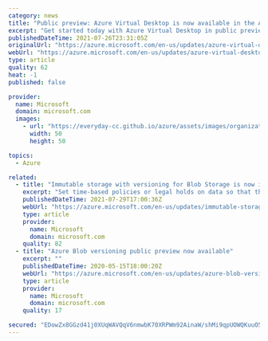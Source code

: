 ```yaml
---
category: news
title: "Public preview: Azure Virtual Desktop is now available in the Azure China cloud "
excerpt: "Get started today with Azure Virtual Desktop in public preview in Azure China cloud. Deploy and scale Windows desktops and apps on Azure in minutes."
publishedDateTime: 2021-07-26T23:31:05Z
originalUrl: "https://azure.microsoft.com/en-us/updates/azure-virtual-desktop-is-now-available-in-the-azure-china-cloud-in-preview/"
webUrl: "https://azure.microsoft.com/en-us/updates/azure-virtual-desktop-is-now-available-in-the-azure-china-cloud-in-preview/"
type: article
quality: 62
heat: -1
published: false

provider:
  name: Microsoft
  domain: microsoft.com
  images:
    - url: "https://everyday-cc.github.io/azure/assets/images/organizations/microsoft.com-50x50.jpg"
      width: 50
      height: 50

topics:
  - Azure

related:
  - title: "Immutable storage with versioning for Blob Storage is now in public preview"
    excerpt: "Set time-based policies or legal holds on data so that the data becomes non-erasable and non-modifiable and protect all versions of a blob."
    publishedDateTime: 2021-07-29T17:00:36Z
    webUrl: "https://azure.microsoft.com/en-us/updates/immutable-storage-with-versioning-for-blob-storage-is-now-in-public-preview/"
    type: article
    provider:
      name: Microsoft
      domain: microsoft.com
    quality: 82
  - title: "Azure Blob versioning public preview now available"
    excerpt: ""
    publishedDateTime: 2020-05-15T18:00:20Z
    webUrl: "https://azure.microsoft.com/en-us/updates/azure-blob-versioning-public-preview-now-available/"
    type: article
    provider:
      name: Microsoft
      domain: microsoft.com
    quality: 17

secured: "EDowZx8GGzd41j0XUqWAVQqV6nmwbK70XRPWm92AinaW/shMi9qpUOWQKuuO5OakJBBbArtoHf8uaRQ8DCckPzmrsIhJ9UiT0izERnxY5YYj6L468IpJKv5A6famTJ8EonGhs1sdez6C/xXe5+ryRZs9Hzbh5lRF/k8WBsKmereXCrFXfrqNFJEZhugnvxj+/YT4aiZF8QpYxNYATn9mBahhRB0eFweOOjFngdikCMYoFG24JN+xgxDrOJEEOEbnGq5tTT/IgFY+AXsOhMXTzFB7tfpblLqpSDVkiqkWnYa+KoJ+4cHPNXpJVEPI8Jk8BLm/fSd1QQ4rkBmY119YCGXKvo1b5Rv0F9XedtaWp8o=;j+1VXUlD5rCQ+SfR8k440w=="
---
```


